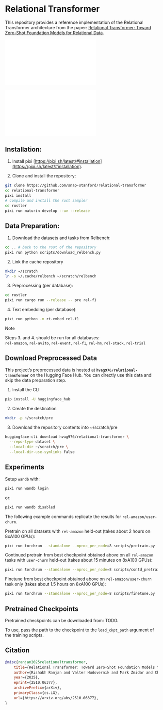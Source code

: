 # Relational Transformer

This repository provides a reference implementation
of the Relational Transformer architecture
from the paper: [Relational Transformer: Toward Zero-Shot Foundation Models for Relational Data](https://arxiv.org/abs/2510.06377).

![Foundation Model Capabilities of Relational Transformer](assets/intro2.pdf "Foundation Model Capabilities of Relational Transformer")

![Overview of the Relational Transformer Architecture](assets/intro1.pdf "Overview of the Relational Transformer Architecture")


## Installation:

1. Install pixi [https://pixi.sh/latest/#installation](https://pixi.sh/latest/#installation).

2. Clone and install the repository:
```bash
git clone https://github.com/snap-stanford/relational-transformer
cd relational-transformer
pixi install
# compile and install the rust sampler
cd rustler
pixi run maturin develop --uv --release
```


## Data Preparation:

1. Download the datasets and tasks from Relbench:
```bash
cd .. # back to the root of the repository
pixi run python scripts/download_relbench.py
```

2. Link the cache repository
```bash
mkdir ~/scratch
ln -s ~/.cache/relbench ~/scratch/relbench
```

3. Preprocessing (per database):
```bash
cd rustler
pixi run cargo run --release -- pre rel-f1
```

4. Text embedding (per database):

```bash
pixi run python -m rt.embed rel-f1
```

> [!NOTE]
> Steps 3. and 4. should be run for all databases: \
> `rel-amazon`, `rel-avito`, `rel-event`, `rel-f1`, `rel-hm`, `rel-stack`, `rel-trial`

## Download Preprocessed Data
This project’s preprocessed data is hosted at **`hvag976/relational-transformer`** on the Hugging Face Hub. You can directly use this data and skip the data preparation step.

1. Install the CLI
```bash
pip install -U huggingface_hub
```

2. Create the destination
```bash
mkdir -p ~/scratch/pre
```

3. Download the repository contents into ~/scratch/pre
```bash
huggingface-cli download hvag976/relational-transformer \
  --repo-type dataset \
  --local-dir ~/scratch/pre \
  --local-dir-use-symlinks False
```  

## Experiments

Setup `wandb` with:
```bash
pixi run wandb login
```
or:
```bash
pixi run wandb disabled
```

The following example commands replicate the results for `rel-amazon/user-churn`.

Pretrain on all datasets with `rel-amazon` held-out
(takes about 2 hours on 8xA100 GPUs):
```bash
pixi run torchrun --standalone --nproc_per_node=8 scripts/pretrain.py
```

Continued pretrain
from best checkpoint obtained above
on all `rel-amazon` tasks
with `user-churn` held-out
(takes about 15 minutes on 8xA100 GPUs):
```bash
pixi run torchrun --standalone --nproc_per_node=8 scripts/contd_pretrain.py
```

Finetune
from best checkpoint obtained above
on `rel-amazon/user-churn` task only
(takes about 1.5 hours on 8xA100 GPUs):
```bash
pixi run torchrun --standalone --nproc_per_node=8 scripts/finetune.py
```


## Pretrained Checkpoints

Pretrained checkpoints can be downloaded from: TODO.

To use, pass the path to the checkpoint to the `load_ckpt_path` argument
of the training scripts.


## Citation

```bibtex
@misc{ranjan2025relationaltransformer,
    title={Relational Transformer: Toward Zero-Shot Foundation Models for Relational Data}, 
    author={Rishabh Ranjan and Valter Hudovernik and Mark Znidar and Charilaos Kanatsoulis and Roshan Upendra and Mahmoud Mohammadi and Joe Meyer and Tom Palczewski and Carlos Guestrin and Jure Leskovec},
    year={2025},
    eprint={2510.06377},
    archivePrefix={arXiv},
    primaryClass={cs.LG},
    url={https://arxiv.org/abs/2510.06377}, 
}
```

